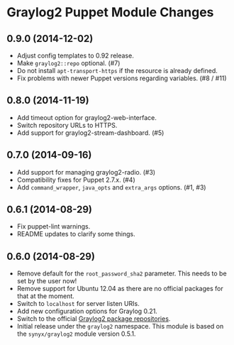 Graylog2 Puppet Module Changes
==============================

## 0.9.0 (2014-12-02)

* Adjust config templates to 0.92 release.
* Make `graylog2::repo` optional. (#7)
* Do not install `apt-transport-https` if the resource is already defined.
* Fix problems with newer Puppet versions regarding variables. (#8 / #11)

## 0.8.0 (2014-11-19)

* Add timeout option for graylog2-web-interface.
* Switch repository URLs to HTTPS.
* Add support for graylog2-stream-dashboard. (#5)

## 0.7.0 (2014-09-16)

* Add support for managing graylog2-radio. (#3)
* Compatibility fixes for Puppet 2.7.x. (#4)
* Add `command_wrapper`, `java_opts` and `extra_args` options. (#1, #3)

## 0.6.1 (2014-08-29)

* Fix puppet-lint warnings.
* README updates to clarify some things.

## 0.6.0 (2014-08-29)

* Remove default for the `root_password_sha2` parameter. This needs to be set
  by the user now!
* Remove support for Ubuntu 12.04 as there are no official packages for that
  at the moment.
* Switch to `localhost` for server listen URIs.
* Add new configuration options for Graylog 0.21.
* Switch to the official [Graylog2 package repositories](http://graylog2.org/resources/documentation/general/packages).
* Initial release under the `graylog2` namespace. This module is based on the
  `synyx/graylog2` module version 0.5.1.
